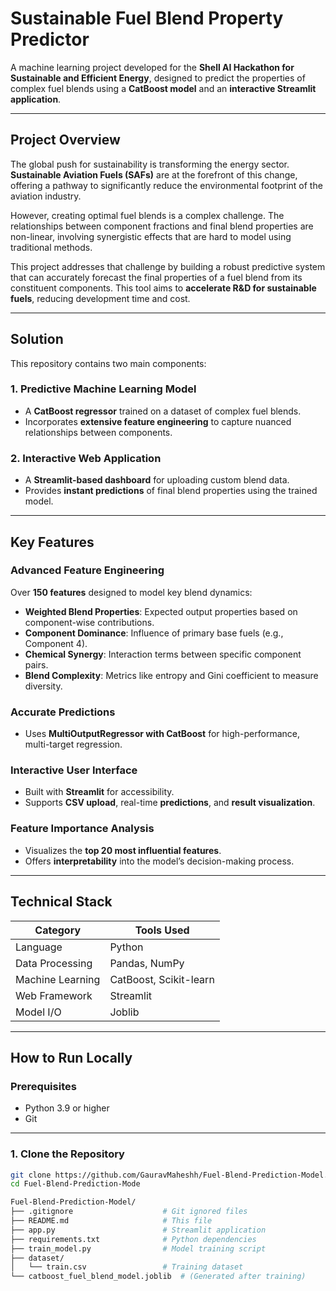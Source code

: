 # Sustainable Fuel Blend Property Predictor

A machine learning project developed for the **Shell AI Hackathon for Sustainable and Efficient Energy**, designed to predict the properties of complex fuel blends using a **CatBoost model** and an **interactive Streamlit application**.

---

## Project Overview

The global push for sustainability is transforming the energy sector. **Sustainable Aviation Fuels (SAFs)** are at the forefront of this change, offering a pathway to significantly reduce the environmental footprint of the aviation industry.

However, creating optimal fuel blends is a complex challenge. The relationships between component fractions and final blend properties are non-linear, involving synergistic effects that are hard to model using traditional methods.

This project addresses that challenge by building a robust predictive system that can accurately forecast the final properties of a fuel blend from its constituent components. This tool aims to **accelerate R&D for sustainable fuels**, reducing development time and cost.

---

## Solution

This repository contains two main components:

### 1. Predictive Machine Learning Model
- A **CatBoost regressor** trained on a dataset of complex fuel blends.
- Incorporates **extensive feature engineering** to capture nuanced relationships between components.

### 2. Interactive Web Application
- A **Streamlit-based dashboard** for uploading custom blend data.
- Provides **instant predictions** of final blend properties using the trained model.

---

## Key Features

### Advanced Feature Engineering
Over **150 features** designed to model key blend dynamics:
- **Weighted Blend Properties**: Expected output properties based on component-wise contributions.
- **Component Dominance**: Influence of primary base fuels (e.g., Component 4).
- **Chemical Synergy**: Interaction terms between specific component pairs.
- **Blend Complexity**: Metrics like entropy and Gini coefficient to measure diversity.

### Accurate Predictions
- Uses **MultiOutputRegressor with CatBoost** for high-performance, multi-target regression.

### Interactive User Interface
- Built with **Streamlit** for accessibility.
- Supports **CSV upload**, real-time **predictions**, and **result visualization**.

### Feature Importance Analysis
- Visualizes the **top 20 most influential features**.
- Offers **interpretability** into the model’s decision-making process.

---

## Technical Stack

| Category         | Tools Used               |
|------------------|--------------------------|
| Language          | Python                   |
| Data Processing   | Pandas, NumPy            |
| Machine Learning  | CatBoost, Scikit-learn   |
| Web Framework     | Streamlit                |
| Model I/O         | Joblib                   |

---

## How to Run Locally

### Prerequisites
- Python 3.9 or higher
- Git

---

### 1. Clone the Repository

```bash
git clone https://github.com/GauravMaheshh/Fuel-Blend-Prediction-Model.git
cd Fuel-Blend-Prediction-Mode

Fuel-Blend-Prediction-Model/
├── .gitignore                    # Git ignored files
├── README.md                     # This file
├── app.py                        # Streamlit application
├── requirements.txt              # Python dependencies
├── train_model.py                # Model training script
├── dataset/
│   └── train.csv                 # Training dataset
└── catboost_fuel_blend_model.joblib  # (Generated after training)
```

